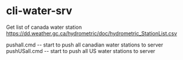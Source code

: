 # cli-water-srv

Get list of canada water station
https://dd.weather.gc.ca/hydrometric/doc/hydrometric_StationList.csv

pushall.cmd      -- start to push all canadian water stations to server
pushUSall.cmd    -- start to push all US water stations to server
